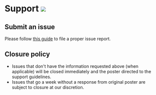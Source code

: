 # Support [![](https://isitmaintained.com/badge/resolution/portapps/twitch-portable.svg)](https://isitmaintained.com/project/portapps/twitch-portable)

## Submit an issue

Please follow [this guide](http://portapps.github.io/doc/reporting-issue/) to file a proper issue report.

## Closure policy

* Issues that don't have the information requested above (when applicable) will be closed immediately and the poster directed to the support guidelines.
* Issues that go a week without a response from original poster are subject to closure at our discretion.
